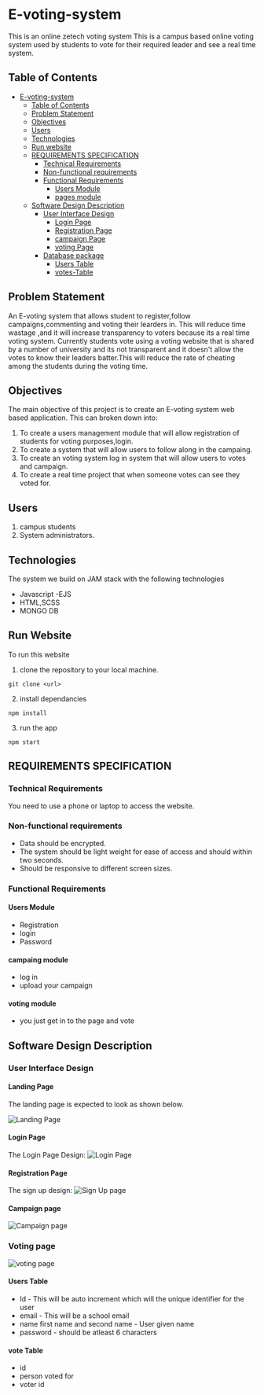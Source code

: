 # E-voting-system
This is an online zetech voting system 
This is a campus based online voting system used by students to vote for their required leader and see a real time system.
## Table of Contents
- [E-voting-system](#E-voting-system)
  - [Table of Contents](#table-of-contents)
  - [Problem Statement](#problem-statement)
  - [Objectives](#objectives)
  - [Users](#users)
  - [Technologies](#technologies)
  - [ Run website](#Run-website)
  - [REQUIREMENTS SPECIFICATION](#requirements-specification)
    - [Technical Requirements](#technical-requirements)
    - [Non-functional requirements](#non-functional-requirements)
    - [Functional Requirements](#functional-requirements)
      - [Users Module](#users-module)
      - [pages module](#pages-module)
  - [Software Design Description](#software-design-description)
    - [User Interface Design](#user-interface-design)
      - [Login Page](#login-page)
      - [Registration Page](#registration-page)
      - [campaign Page](#campaign-page)
      - [voting Page](#voting-page)
    - [Database package](#database-package)
      - [Users Table](#users-table)
      - [votes-Table](#votes-table)

## Problem Statement
An E-voting system that allows student to register,follow campaigns,commenting and voting their learders in. This will reduce time wastage ,and it will increase transparency to voters because its a real time voting system. Currently students vote using a voting website that is shared by a number of university and its not transparent and it doesn't allow the votes to know their leaders batter.This will reduce the rate of cheating among the students during the voting time.

## Objectives
The main objective of this project is to create an E-voting system  web based application. This can broken down into:
1. To create a users management module that will allow registration of students for voting purposes,login.
2. To create a  system that will allow users to follow along in the campaing.
3. To create an voting system log in system  that will allow users to votes and campaign.
4. To create a real time project that when someone votes can see they voted for.

## Users
1. campus students
2. System administrators.

## Technologies
The system we build on JAM stack with the following technologies
- Javascript
-EJS
- HTML,SCSS
- MONGO DB

## Run Website
To run this website
1. clone the repository to your local machine.
```#!/bin/bash
git clone <url>
```
2. install dependancies
```#!/bin/bash
npm install
```
3. run the app
```#!/bin/bash
npm start
```

## REQUIREMENTS SPECIFICATION

### Technical Requirements
You need to use a phone or laptop to access the website.

### Non-functional requirements
- Data should be encrypted.
- The system should be light weight for ease of access and should within two seconds.
- Should be responsive to different screen sizes.

### Functional Requirements

#### Users Module
- Registration
- login
- Password

#### campaing module
- log in
- upload your campaign

#### voting module
- you just get in to the page and vote 


## Software Design Description


### User Interface Design


#### Landing Page
The landing page is expected to look as shown below.

![Landing Page](./documentation/landing.png)

#### Login Page

The Login Page Design:
![Login Page](documentation/login.png)

#### Registration Page

The sign up design:
![Sign Up page](documentation/Registration.png)
#### Campaign page

![Campaign page](documentation/campe.png)

### Voting page

![voting page](documentation/voting.png)

#### Users Table
- Id - This will be auto increment which will the unique identifier for the user
- email - This will be a school email
- name first name and second name - User given name
- password - should be atleast 6 characters

#### vote Table
- id
- person voted for
- voter id
